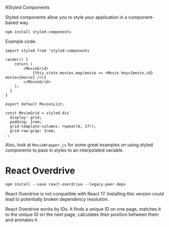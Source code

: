 #Styled Components

Styled components allow you to style your application in a component-based way.

`npm install styled-components`

Example code:

```
import styled from 'styled-components

render() {
    return (
        <MovieGrid>
            {this.state.movies.map(movie => <Movie key={movie.id} movie={movie} />)}
        </MovieGrid>
    );
  }
}

export default MoviesList;

const MovieGrid = styled.div`
  display: grid;
  padding: 1rem;
  grid-template-columns: repeat(6, 1fr);
  grid-row-grap: 1rem;
`;
```

Also, look at `MovieWrapper.js` for some great examples on using styled components to pass in styles to an interpolated variable.

# React Overdrive

`npm install --save react-overdrive --legacy-peer-deps`

React Overdrive is not compatible with React 17. Installing this version could lead to potentially broken dependency resolution.

React Overdrive works by IDs. It finds a unique ID on one page, matches it to the unique ID on the next page, calculates their position between them and animates it.